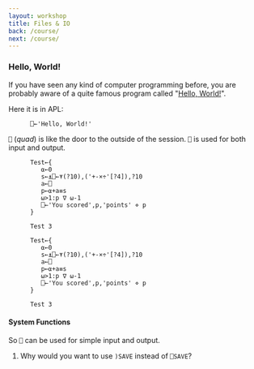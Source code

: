 ```yaml
---
layout: workshop
title: Files & IO
back: /course/
next: /course/
---
```


### Hello, World!
If you have seen any kind of computer programming before, you are probably aware of a quite famous program called "[Hello, World!](https://en.wikipedia.org/wiki/%22Hello,_World!%22_program)".

Here it is in APL:
```APL
      ⎕←'Hello, World!'
```

`⎕` (*quad*) is like the door to the outside of the session. `⎕` is used for both input and output.

```APL
      Test←{                                 
         ⍺←0                          
         s←⍎⎕←⍕(?10),('+-×÷'[?4]),?10 
         a←⎕                          
         p←⍺+a≡s                      
         ⍵>1:p ∇ ⍵-1                  
         ⎕←'You scored',p,'points' ⋄ p
      }  
      
      Test 3
```

```APL
      Test←{                                 
         ⍺←0                          
         s←⍎⎕←⍕(?10),('+-×÷'[?4]),?10 
         a←⎕                          
         p←⍺+a≡s                      
         ⍵>1:p ∇ ⍵-1                  
         ⎕←'You scored',p,'points' ⋄ p
      }  
      
      Test 3
```

#### System Functions
So `⎕` can be used for simple input and output. 



1. Why would you want to use `)SAVE` instead of `⎕SAVE`?
